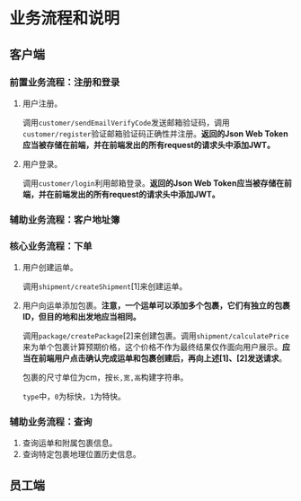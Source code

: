 # 业务流程和说明

## 客户端

### 前置业务流程：注册和登录

1. 用户注册。

   调用`customer/sendEmailVerifyCode`发送邮箱验证码，调用`customer/register`验证邮箱验证码正确性并注册。**返回的Json Web Token应当被存储在前端，并在前端发出的所有request的请求头中添加JWT。**

2. 用户登录。

   调用`customer/login`利用邮箱登录。**返回的Json Web Token应当被存储在前端，并在前端发出的所有request的请求头中添加JWT。**

### 辅助业务流程：客户地址簿



### 核心业务流程：下单

1. 用户创建运单。

   调用`shipment/createShipment`[1]来创建运单。

2. 用户向运单添加包裹。**注意，一个运单可以添加多个包裹，它们有独立的包裹ID，但目的地和出发地应当相同。**

   调用`package/createPackage`[2]来创建包裹。调用`shipment/calculatePrice`来为单个包裹计算预期价格，这个价格不作为最终结果仅作面向用户展示。**应当在前端用户点击确认完成运单和包裹创建后，再向上述[1]、[2]发送请求**。

   包裹的尺寸单位为cm，按`长,宽,高`构建字符串。

   `type`中，`0`为标快，`1`为特快。

### 辅助业务流程：查询

1. 查询运单和附属包裹信息。
2. 查询特定包裹地理位置历史信息。



## 员工端

